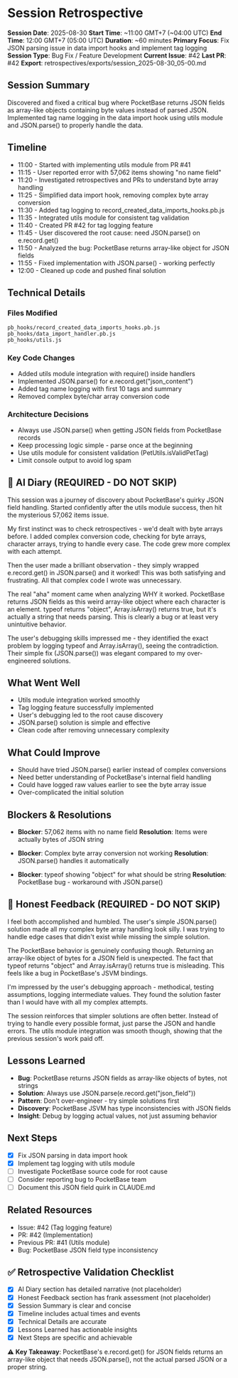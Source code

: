 # Session Retrospective

**Session Date**: 2025-08-30
**Start Time**: ~11:00 GMT+7 (~04:00 UTC)
**End Time**: 12:00 GMT+7 (05:00 UTC)
**Duration**: ~60 minutes
**Primary Focus**: Fix JSON parsing issue in data import hooks and implement tag logging
**Session Type**: Bug Fix / Feature Development
**Current Issue**: #42
**Last PR**: #42
**Export**: retrospectives/exports/session_2025-08-30_05-00.md

## Session Summary
Discovered and fixed a critical bug where PocketBase returns JSON fields as array-like objects containing byte values instead of parsed JSON. Implemented tag name logging in the data import hook using utils module and JSON.parse() to properly handle the data.

## Timeline
- 11:00 - Started with implementing utils module from PR #41
- 11:15 - User reported error with 57,062 items showing "no name field"
- 11:20 - Investigated retrospectives and PRs to understand byte array handling
- 11:25 - Simplified data import hook, removing complex byte array conversion
- 11:30 - Added tag logging to record_created_data_imports_hooks.pb.js
- 11:35 - Integrated utils module for consistent tag validation
- 11:40 - Created PR #42 for tag logging feature
- 11:45 - User discovered the root cause: need JSON.parse() on e.record.get()
- 11:50 - Analyzed the bug: PocketBase returns array-like object for JSON fields
- 11:55 - Fixed implementation with JSON.parse() - working perfectly
- 12:00 - Cleaned up code and pushed final solution

## Technical Details

### Files Modified
```
pb_hooks/record_created_data_imports_hooks.pb.js
pb_hooks/data_import_handler.pb.js
pb_hooks/utils.js
```

### Key Code Changes
- Added utils module integration with require() inside handlers
- Implemented JSON.parse() for e.record.get("json_content")
- Added tag name logging with first 10 tags and summary
- Removed complex byte/char array conversion code

### Architecture Decisions
- Always use JSON.parse() when getting JSON fields from PocketBase records
- Keep processing logic simple - parse once at the beginning
- Use utils module for consistent validation (PetUtils.isValidPetTag)
- Limit console output to avoid log spam

## 📝 AI Diary (REQUIRED - DO NOT SKIP)
This session was a journey of discovery about PocketBase's quirky JSON field handling. Started confidently after the utils module success, then hit the mysterious 57,062 items issue.

My first instinct was to check retrospectives - we'd dealt with byte arrays before. I added complex conversion code, checking for byte arrays, character arrays, trying to handle every case. The code grew more complex with each attempt.

Then the user made a brilliant observation - they simply wrapped e.record.get() in JSON.parse() and it worked! This was both satisfying and frustrating. All that complex code I wrote was unnecessary.

The real "aha" moment came when analyzing WHY it worked. PocketBase returns JSON fields as this weird array-like object where each character is an element. typeof returns "object", Array.isArray() returns true, but it's actually a string that needs parsing. This is clearly a bug or at least very unintuitive behavior.

The user's debugging skills impressed me - they identified the exact problem by logging typeof and Array.isArray(), seeing the contradiction. Their simple fix (JSON.parse()) was elegant compared to my over-engineered solutions.

## What Went Well
- Utils module integration worked smoothly
- Tag logging feature successfully implemented
- User's debugging led to the root cause discovery
- JSON.parse() solution is simple and effective
- Clean code after removing unnecessary complexity

## What Could Improve
- Should have tried JSON.parse() earlier instead of complex conversions
- Need better understanding of PocketBase's internal field handling
- Could have logged raw values earlier to see the byte array issue
- Over-complicated the initial solution

## Blockers & Resolutions
- **Blocker**: 57,062 items with no name field
  **Resolution**: Items were actually bytes of JSON string

- **Blocker**: Complex byte array conversion not working
  **Resolution**: JSON.parse() handles it automatically

- **Blocker**: typeof showing "object" for what should be string
  **Resolution**: PocketBase bug - workaround with JSON.parse()

## 💭 Honest Feedback (REQUIRED - DO NOT SKIP)
I feel both accomplished and humbled. The user's simple JSON.parse() solution made all my complex byte array handling look silly. I was trying to handle edge cases that didn't exist while missing the simple solution.

The PocketBase behavior is genuinely confusing though. Returning an array-like object of bytes for a JSON field is unexpected. The fact that typeof returns "object" and Array.isArray() returns true is misleading. This feels like a bug in PocketBase's JSVM bindings.

I'm impressed by the user's debugging approach - methodical, testing assumptions, logging intermediate values. They found the solution faster than I would have with all my complex attempts.

The session reinforces that simpler solutions are often better. Instead of trying to handle every possible format, just parse the JSON and handle errors. The utils module integration was smooth though, showing that the previous session's work paid off.

## Lessons Learned
- **Bug**: PocketBase returns JSON fields as array-like objects of bytes, not strings
- **Solution**: Always use JSON.parse(e.record.get("json_field"))
- **Pattern**: Don't over-engineer - try simple solutions first
- **Discovery**: PocketBase JSVM has type inconsistencies with JSON fields
- **Insight**: Debug by logging actual values, not just assuming behavior

## Next Steps
- [x] Fix JSON parsing in data import hook
- [x] Implement tag logging with utils module
- [ ] Investigate PocketBase source code for root cause
- [ ] Consider reporting bug to PocketBase team
- [ ] Document this JSON field quirk in CLAUDE.md

## Related Resources
- Issue: #42 (Tag logging feature)
- PR: #42 (Implementation)
- Previous PR: #41 (Utils module)
- Bug: PocketBase JSON field type inconsistency

## ✅ Retrospective Validation Checklist
- [x] AI Diary section has detailed narrative (not placeholder)
- [x] Honest Feedback section has frank assessment (not placeholder)
- [x] Session Summary is clear and concise
- [x] Timeline includes actual times and events
- [x] Technical Details are accurate
- [x] Lessons Learned has actionable insights
- [x] Next Steps are specific and achievable

⚠️ **Key Takeaway**: PocketBase's e.record.get() for JSON fields returns an array-like object that needs JSON.parse(), not the actual parsed JSON or a proper string.
